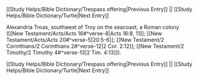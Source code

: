 [[Study Helps/Bible Dictionary/Trespass offering|Previous Entry]]  ||  [[Study Helps/Bible Dictionary/Turtle|Next Entry]]

 Alexandria Troas, southwest of Troy on the seacoast, a Roman colony ([[New Testament/Acts/Acts 16#^verse-8|Acts 16:8, 11]]; [[New Testament/Acts/Acts 20#^verse-5|20:5-6]]; [[New Testament/2 Corinthians/2 Corinthians 2#^verse-12|2 Cor. 2:12]]; [[New Testament/2 Timothy/2 Timothy 4#^verse-13|2 Tim. 4:13]]).

[[Study Helps/Bible Dictionary/Trespass offering|Previous Entry]]  ||  [[Study Helps/Bible Dictionary/Turtle|Next Entry]]